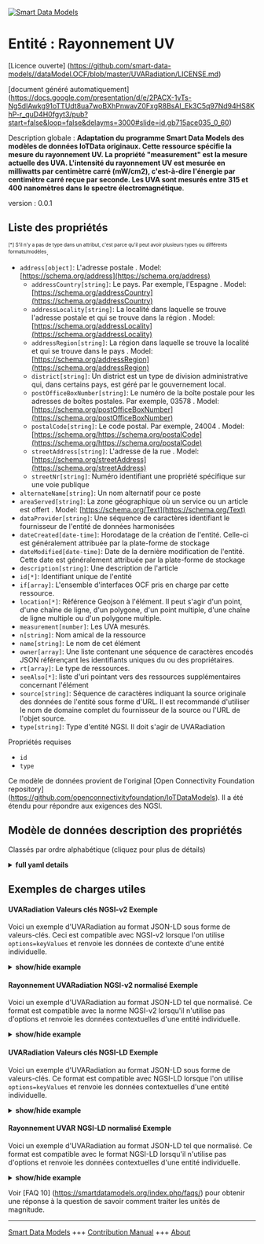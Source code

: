 <!-- 10-Header -->    
[![Smart Data Models](https://smartdatamodels.org/wp-content/uploads/2022/01/SmartDataModels_logo.png "Logo")](https://smartdatamodels.org)    
Entité : Rayonnement UV    
=======================<!-- /10-Header -->    
<!-- 15-License -->    
[Licence ouverte] (https://github.com/smart-data-models//dataModel.OCF/blob/master/UVARadiation/LICENSE.md)    
[document généré automatiquement] (https://docs.google.com/presentation/d/e/2PACX-1vTs-Ng5dIAwkg91oTTUdt8ua7woBXhPnwavZ0FxgR8BsAI_Ek3C5q97Nd94HS8KhP-r_quD4H0fgyt3/pub?start=false&loop=false&delayms=3000#slide=id.gb715ace035_0_60)    
<!-- /15-License -->    
<!-- 20-Description -->    
Description globale : **Adaptation du programme Smart Data Models des modèles de données IoTData originaux. Cette ressource spécifie la mesure du rayonnement UV. La propriété "measurement" est la mesure actuelle des UVA. L'intensité du rayonnement UV est mesurée en milliwatts par centimètre carré (mW/cm2), c'est-à-dire l'énergie par centimètre carré reçue par seconde. Les UVA sont mesurés entre 315 et 400 nanomètres dans le spectre électromagnétique**.    
version : 0.0.1    
<!-- /20-Description -->    
<!-- 30-PropertiesList -->    
## Liste des propriétés    
<sup><sub>[*] S'il n'y a pas de type dans un attribut, c'est parce qu'il peut avoir plusieurs types ou différents formats/modèles</sub></sup>.    
- `address[object]`: L'adresse postale  . Model: [https://schema.org/address](https://schema.org/address)	- `addressCountry[string]`: Le pays. Par exemple, l'Espagne  . Model: [https://schema.org/addressCountry](https://schema.org/addressCountry)    
	- `addressLocality[string]`: La localité dans laquelle se trouve l'adresse postale et qui se trouve dans la région  . Model: [https://schema.org/addressLocality](https://schema.org/addressLocality)    
	- `addressRegion[string]`: La région dans laquelle se trouve la localité et qui se trouve dans le pays  . Model: [https://schema.org/addressRegion](https://schema.org/addressRegion)    
	- `district[string]`: Un district est un type de division administrative qui, dans certains pays, est géré par le gouvernement local.      
	- `postOfficeBoxNumber[string]`: Le numéro de la boîte postale pour les adresses de boîtes postales. Par exemple, 03578  . Model: [https://schema.org/postOfficeBoxNumber](https://schema.org/postOfficeBoxNumber)    
	- `postalCode[string]`: Le code postal. Par exemple, 24004  . Model: [https://schema.org/https://schema.org/postalCode](https://schema.org/https://schema.org/postalCode)    
	- `streetAddress[string]`: L'adresse de la rue  . Model: [https://schema.org/streetAddress](https://schema.org/streetAddress)    
	- `streetNr[string]`: Numéro identifiant une propriété spécifique sur une voie publique      
- `alternateName[string]`: Un nom alternatif pour ce poste  - `areaServed[string]`: La zone géographique où un service ou un article est offert  . Model: [https://schema.org/Text](https://schema.org/Text)- `dataProvider[string]`: Une séquence de caractères identifiant le fournisseur de l'entité de données harmonisées  - `dateCreated[date-time]`: Horodatage de la création de l'entité. Celle-ci est généralement attribuée par la plate-forme de stockage  - `dateModified[date-time]`: Date de la dernière modification de l'entité. Cette date est généralement attribuée par la plate-forme de stockage  - `description[string]`: Une description de l'article  - `id[*]`: Identifiant unique de l'entité  - `if[array]`: L'ensemble d'interfaces OCF pris en charge par cette ressource.  - `location[*]`: Référence Geojson à l'élément. Il peut s'agir d'un point, d'une chaîne de ligne, d'un polygone, d'un point multiple, d'une chaîne de ligne multiple ou d'un polygone multiple.  - `measurement[number]`: Les UVA mesurés.  - `n[string]`: Nom amical de la ressource  - `name[string]`: Le nom de cet élément  - `owner[array]`: Une liste contenant une séquence de caractères encodés JSON référençant les identifiants uniques du ou des propriétaires.  - `rt[array]`: Le type de ressources.  - `seeAlso[*]`: liste d'uri pointant vers des ressources supplémentaires concernant l'élément  - `source[string]`: Séquence de caractères indiquant la source originale des données de l'entité sous forme d'URL. Il est recommandé d'utiliser le nom de domaine complet du fournisseur de la source ou l'URL de l'objet source.  - `type[string]`: Type d'entité NGSI. Il doit s'agir de UVARadiation  <!-- /30-PropertiesList -->    
<!-- 35-RequiredProperties -->    
Propriétés requises    
- `id`  - `type`  <!-- /35-RequiredProperties -->    
<!-- 40-RequiredProperties -->    
Ce modèle de données provient de l'original [Open Connectivity Foundation repository] (https://github.com/openconnectivityfoundation/IoTDataModels). Il a été étendu pour répondre aux exigences des NGSI.    
<!-- /40-RequiredProperties -->    
<!-- 50-DataModelHeader -->    
## Modèle de données description des propriétés    
Classés par ordre alphabétique (cliquez pour plus de détails)    
<!-- /50-DataModelHeader -->    
<!-- 60-ModelYaml -->    
<details><summary><strong>full yaml details</strong></summary>      
```yaml    
UVARadiation:      
  description: Smart Data Models Program adaptation of the original IoTData data Models. This Resource specifies UV radiation measurement. The Property 'measurement' is the current measured UVA. The intensity of UV radiation is measured in the units of milliwatts per square centimeter (mW/cm2) which is energy per square centimeter received per second. UVA is measured between 315 and 400 nanometers in the electromagnetic spectrum.      
  properties:      
    address:      
      description: The mailing address      
      properties:      
        addressCountry:      
          description: 'The country. For example, Spain'      
          type: string      
          x-ngsi:      
            model: https://schema.org/addressCountry      
            type: Property      
        addressLocality:      
          description: 'The locality in which the street address is, and which is in the region'      
          type: string      
          x-ngsi:      
            model: https://schema.org/addressLocality      
            type: Property      
        addressRegion:      
          description: 'The region in which the locality is, and which is in the country'      
          type: string      
          x-ngsi:      
            model: https://schema.org/addressRegion      
            type: Property      
        district:      
          description: 'A district is a type of administrative division that, in some countries, is managed by the local government'      
          type: string      
          x-ngsi:      
            type: Property      
        postOfficeBoxNumber:      
          description: 'The post office box number for PO box addresses. For example, 03578'      
          type: string      
          x-ngsi:      
            model: https://schema.org/postOfficeBoxNumber      
            type: Property      
        postalCode:      
          description: 'The postal code. For example, 24004'      
          type: string      
          x-ngsi:      
            model: https://schema.org/https://schema.org/postalCode      
            type: Property      
        streetAddress:      
          description: The street address      
          type: string      
          x-ngsi:      
            model: https://schema.org/streetAddress      
            type: Property      
        streetNr:      
          description: Number identifying a specific property on a public street      
          type: string      
          x-ngsi:      
            type: Property      
      type: object      
      x-ngsi:      
        model: https://schema.org/address      
        type: Property      
    alternateName:      
      description: An alternative name for this item      
      type: string      
      x-ngsi:      
        type: Property      
    areaServed:      
      description: The geographic area where a service or offered item is provided      
      type: string      
      x-ngsi:      
        model: https://schema.org/Text      
        type: Property      
    dataProvider:      
      description: A sequence of characters identifying the provider of the harmonised data entity      
      type: string      
      x-ngsi:      
        type: Property      
    dateCreated:      
      description: Entity creation timestamp. This will usually be allocated by the storage platform      
      format: date-time      
      type: string      
      x-ngsi:      
        type: Property      
    dateModified:      
      description: Timestamp of the last modification of the entity. This will usually be allocated by the storage platform      
      format: date-time      
      type: string      
      x-ngsi:      
        type: Property      
    description:      
      description: A description of this item      
      type: string      
      x-ngsi:      
        type: Property      
    id:      
      anyOf:      
        - description: Identifier format of any NGSI entity      
          maxLength: 256      
          minLength: 1      
          pattern: ^[\w\-\.\{\}\$\+\*\[\]`|~^@!,:\\]+$      
          type: string      
          x-ngsi:      
            type: Property      
        - description: Identifier format of any NGSI entity      
          format: uri      
          type: string      
          x-ngsi:      
            type: Property      
      description: Unique identifier of the entity      
      x-ngsi:      
        type: Property      
    if:      
      description: The OCF Interface set supported by this Resource.      
      items:      
        enum:      
          - oic.if.s      
          - oic.if.baseline      
        type: string      
      minItems: 2      
      readOnly: true      
      type: array      
      uniqueItems: true      
      x-ngsi:      
        type: Property      
    location:      
      description: 'Geojson reference to the item. It can be Point, LineString, Polygon, MultiPoint, MultiLineString or MultiPolygon'      
      oneOf:      
        - description: Geojson reference to the item. Point      
          properties:      
            bbox:      
              items:      
                type: number      
              minItems: 4      
              type: array      
            coordinates:      
              items:      
                type: number      
              minItems: 2      
              type: array      
            type:      
              enum:      
                - Point      
              type: string      
          required:      
            - type      
            - coordinates      
          title: GeoJSON Point      
          type: object      
          x-ngsi:      
            type: GeoProperty      
        - description: Geojson reference to the item. LineString      
          properties:      
            bbox:      
              items:      
                type: number      
              minItems: 4      
              type: array      
            coordinates:      
              items:      
                items:      
                  type: number      
                minItems: 2      
                type: array      
              minItems: 2      
              type: array      
            type:      
              enum:      
                - LineString      
              type: string      
          required:      
            - type      
            - coordinates      
          title: GeoJSON LineString      
          type: object      
          x-ngsi:      
            type: GeoProperty      
        - description: Geojson reference to the item. Polygon      
          properties:      
            bbox:      
              items:      
                type: number      
              minItems: 4      
              type: array      
            coordinates:      
              items:      
                items:      
                  items:      
                    type: number      
                  minItems: 2      
                  type: array      
                minItems: 4      
                type: array      
              type: array      
            type:      
              enum:      
                - Polygon      
              type: string      
          required:      
            - type      
            - coordinates      
          title: GeoJSON Polygon      
          type: object      
          x-ngsi:      
            type: GeoProperty      
        - description: Geojson reference to the item. MultiPoint      
          properties:      
            bbox:      
              items:      
                type: number      
              minItems: 4      
              type: array      
            coordinates:      
              items:      
                items:      
                  type: number      
                minItems: 2      
                type: array      
              type: array      
            type:      
              enum:      
                - MultiPoint      
              type: string      
          required:      
            - type      
            - coordinates      
          title: GeoJSON MultiPoint      
          type: object      
          x-ngsi:      
            type: GeoProperty      
        - description: Geojson reference to the item. MultiLineString      
          properties:      
            bbox:      
              items:      
                type: number      
              minItems: 4      
              type: array      
            coordinates:      
              items:      
                items:      
                  items:      
                    type: number      
                  minItems: 2      
                  type: array      
                minItems: 2      
                type: array      
              type: array      
            type:      
              enum:      
                - MultiLineString      
              type: string      
          required:      
            - type      
            - coordinates      
          title: GeoJSON MultiLineString      
          type: object      
          x-ngsi:      
            type: GeoProperty      
        - description: Geojson reference to the item. MultiLineString      
          properties:      
            bbox:      
              items:      
                type: number      
              minItems: 4      
              type: array      
            coordinates:      
              items:      
                items:      
                  items:      
                    items:      
                      type: number      
                    minItems: 2      
                    type: array      
                  minItems: 4      
                  type: array      
                type: array      
              type: array      
            type:      
              enum:      
                - MultiPolygon      
              type: string      
          required:      
            - type      
            - coordinates      
          title: GeoJSON MultiPolygon      
          type: object      
          x-ngsi:      
            type: GeoProperty      
      x-ngsi:      
        type: GeoProperty      
    measurement:      
      description: The measured UVA.      
      minimum: 0      
      readOnly: true      
      type: number      
      x-ngsi:      
        type: Property      
    n:      
      description: Friendly name of the Resource      
      maxLength: 64      
      readOnly: true      
      type: string      
      x-ngsi:      
        type: Property      
    name:      
      description: The name of this item      
      type: string      
      x-ngsi:      
        type: Property      
    owner:      
      description: A List containing a JSON encoded sequence of characters referencing the unique Ids of the owner(s)      
      items:      
        anyOf:      
          - description: Identifier format of any NGSI entity      
            maxLength: 256      
            minLength: 1      
            pattern: ^[\w\-\.\{\}\$\+\*\[\]`|~^@!,:\\]+$      
            type: string      
            x-ngsi:      
              type: Property      
          - description: Identifier format of any NGSI entity      
            format: uri      
            type: string      
            x-ngsi:      
              type: Property      
        description: Unique identifier of the entity      
        x-ngsi:      
          type: Property      
      type: array      
      x-ngsi:      
        type: Property      
    rt:      
      description: The Resource Type.      
      items:      
        enum:      
          - oic.r.sensor.radiation.uva      
        maxLength: 64      
        type: string      
      minItems: 1      
      readOnly: true      
      type: array      
      uniqueItems: true      
      x-ngsi:      
        type: Property      
    seeAlso:      
      description: list of uri pointing to additional resources about the item      
      oneOf:      
        - items:      
            format: uri      
            type: string      
          minItems: 1      
          type: array      
        - format: uri      
          type: string      
      x-ngsi:      
        type: Property      
    source:      
      description: 'A sequence of characters giving the original source of the entity data as a URL. Recommended to be the fully qualified domain name of the source provider, or the URL to the source object'      
      type: string      
      x-ngsi:      
        type: Property      
    type:      
      description: NGSI entity type. It has to be UVARadiation      
      enum:      
        - UVARadiation      
      type: string      
      x-ngsi:      
        type: Property      
  required:      
    - id      
    - type      
  type: object      
  x-derived-from: https://github.com/OpenInterConnect/IoTDataModels/blob/master/UVARadiationResURI.swagger.json      
  x-disclaimer: 'Redistribution and use in source and binary forms, with or without modification, are permitted  provided that the license conditions are met. Copyleft (c) 2022 Contributors to Smart Data Models Program'      
  x-license-url: https://github.com/smart-data-models/dataModel.OCF/blob/master/UVARadiation/LICENSE.md      
  x-model-schema: https://smart-data-models.github.io/dataModel.IoTDataModels/UVARadiation/schema.json      
  x-model-tags: OCF      
  x-version: 0.0.1      
```    
</details>      
<!-- /60-ModelYaml -->    
<!-- 70-MiddleNotes -->    
<!-- /70-MiddleNotes -->    
<!-- 80-Examples -->    
## Exemples de charges utiles    
#### UVARadiation Valeurs clés NGSI-v2 Exemple    
Voici un exemple d'UVARadiation au format JSON-LD sous forme de valeurs-clés. Ceci est compatible avec NGSI-v2 lorsque l'on utilise `options=keyValues` et renvoie les données de contexte d'une entité individuelle.    
<details><summary><strong>show/hide example</strong></summary>      
```json  
{  
  "id": "urn:ngsi-ld:UVARadiation:id:TOWY:13263480",  
  "dateCreated": "1994-09-13T19:03:24Z",  
  "dateModified": "1999-01-09T03:06:34Z",  
  "source": "Best explain fine play late. Home writer election we mother all.",  
  "name": "Practice since low expect tree compare messa",  
  "alternateName": "Group give find. Standard trial two sit",  
  "description": "Race model single name black. Forward act else everything production school age per. Small entire according similar food child. Visit read wonder source personal fast dark.",  
  "dataProvider": "Road l",  
  "owner": [  
    "urn:ngsi-ld:UVARadiation:items:UCPL:14802457",  
    "urn:ngsi-ld:UVARadiation:items:QLYI:61301922"  
  ],  
  "seeAlso": [  
    "urn:ngsi-ld:UVARadiation:items:XQUJ:21897202"  
  ],  
  "location": {  
    "type": "Point",  
    "coordinates": [  
      -45.624785,  
      1.262295  
    ]  
  },  
  "address": {  
    "streetAddress": "Film single member detail sometime",  
    "addressLocality": "Concern all forget half. Property recently return stage event finish shake. Set how task south.",  
    "addressRegion": "Happy nature population. City receive contain you bring care.",  
    "addressCountry": "You without top nor computer. Beat three word age standard American right.",  
    "postalCode": "Fish good pass organization rich into nature suddenly. Same seven make may base put.",  
    "postOfficeBoxNumber": "Capital beat single. Sell address system none thought identify rock walk. Decision through some onto.",  
    "streetNr": "Month question detail idea from join admit. At laugh item beat amount off pass.",  
    "district": "Whole word stage. Every cold walk within"  
  },  
  "areaServed": "None why else. Skill measure under season. Positive view radio well ground should. Government seven American red.",  
  "rt": [  
    "oic.r.sensor.radiation.uva"  
  ],  
  "measurement": 80.2,  
  "n": "Show town everyt",  
  "if": [  
    "oic.if.s",  
    "oic.if.baseline"  
  ],  
  "type": "UVARadiation"  
}  
```  
</details>    
#### Rayonnement UVARadiation NGSI-v2 normalisé Exemple    
Voici un exemple d'UVARadiation au format JSON-LD tel que normalisé. Ce format est compatible avec la norme NGSI-v2 lorsqu'il n'utilise pas d'options et renvoie les données contextuelles d'une entité individuelle.    
<details><summary><strong>show/hide example</strong></summary>      
```json  
{  
  "id": "urn:ngsi-ld:UVARadiation:id:TOWY:13263480",  
  "dateCreated": {  
    "type": "DateTime",  
    "value": "1994-09-13T19:03:24Z"  
  },  
  "dateModified": {  
    "type": "DateTime",  
    "value": "1999-01-09T03:06:34Z"  
  },  
  "source": {  
    "type": "Text",  
    "value": "Best explain fine play late. Home writer election we mother all."  
  },  
  "name": {  
    "type": "Text",  
    "value": "Practice since low expect tree compare messa"  
  },  
  "alternateName": {  
    "type": "Text",  
    "value": "Group give find. Standard trial two sit"  
  },  
  "description": {  
    "type": "Text",  
    "value": "Race model single name black. Forward act else everything production school age per. Small entire according similar food child. Visit read wonder source personal fast dark."  
  },  
  "dataProvider": {  
    "type": "Text",  
    "value": "Road l"  
  },  
  "owner": {  
    "type": "StructuredValue",  
    "value": [  
      "urn:ngsi-ld:UVARadiation:items:UCPL:14802457",  
      "urn:ngsi-ld:UVARadiation:items:QLYI:61301922"  
    ]  
  },  
  "seeAlso": {  
    "type": "StructuredValue",  
    "value": [  
      "urn:ngsi-ld:UVARadiation:items:XQUJ:21897202"  
    ]  
  },  
  "location": {  
    "type": "geo:json",  
    "value": {  
      "type": "Point",  
      "coordinates": [  
        -45.624785,  
        1.262295  
      ]  
    }  
  },  
  "address": {  
    "type": "StructuredValue",  
    "value": {  
      "streetAddress": "Film single member detail sometime",  
      "addressLocality": "Concern all forget half. Property recently return stage event finish shake. Set how task south.",  
      "addressRegion": "Happy nature population. City receive contain you bring care.",  
      "addressCountry": "You without top nor computer. Beat three word age standard American right.",  
      "postalCode": "Fish good pass organization rich into nature suddenly. Same seven make may base put.",  
      "postOfficeBoxNumber": "Capital beat single. Sell address system none thought identify rock walk. Decision through some onto.",  
      "streetNr": "Month question detail idea from join admit. At laugh item beat amount off pass.",  
      "district": "Whole word stage. Every cold walk within"  
    }  
  },  
  "areaServed": {  
    "type": "Text",  
    "value": "None why else. Skill measure under season. Positive view radio well ground should. Government seven American red."  
  },  
  "rt": {  
    "type": "StructuredValue",  
    "value": [  
      "oic.r.sensor.radiation.uva"  
    ]  
  },  
  "measurement": {  
    "type": "Number",  
    "value": 80.2  
  },  
  "n": {  
    "type": "Text",  
    "value": "Show town everyt"  
  },  
  "if": {  
    "type": "StructuredValue",  
    "value": [  
      "oic.if.s",  
      "oic.if.baseline"  
    ]  
  },  
  "type": "UVARadiation"  
}  
```  
</details>    
#### UVARadiation Valeurs clés NGSI-LD Exemple    
Voici un exemple d'UVARadiation au format JSON-LD sous forme de valeurs-clés. Ce format est compatible avec NGSI-LD lorsque l'on utilise `options=keyValues` et renvoie les données contextuelles d'une entité individuelle.    
<details><summary><strong>show/hide example</strong></summary>      
```json  
{  
  "id": "urn:ngsi-ld:UVARadiation:id:TOWY:13263480",  
  "dateCreated": "1994-09-13T19:03:24Z",  
  "dateModified": "1999-01-09T03:06:34Z",  
  "source": "Best explain fine play late. Home writer election we mother all.",  
  "name": "Practice since low expect tree compare messa",  
  "alternateName": "Group give find. Standard trial two sit",  
  "description": "Race model single name black. Forward act else everything production school age per. Small entire according similar food child. Visit read wonder source personal fast dark.",  
  "dataProvider": "Road l",  
  "owner": [  
    "urn:ngsi-ld:UVARadiation:items:UCPL:14802457",  
    "urn:ngsi-ld:UVARadiation:items:QLYI:61301922"  
  ],  
  "seeAlso": [  
    "urn:ngsi-ld:UVARadiation:items:XQUJ:21897202"  
  ],  
  "location": {  
    "type": "Point",  
    "coordinates": [  
      -45.624785,  
      1.262295  
    ]  
  },  
  "address": {  
    "streetAddress": "Film single member detail sometime",  
    "addressLocality": "Concern all forget half. Property recently return stage event finish shake. Set how task south.",  
    "addressRegion": "Happy nature population. City receive contain you bring care.",  
    "addressCountry": "You without top nor computer. Beat three word age standard American right.",  
    "postalCode": "Fish good pass organization rich into nature suddenly. Same seven make may base put.",  
    "postOfficeBoxNumber": "Capital beat single. Sell address system none thought identify rock walk. Decision through some onto.",  
    "streetNr": "Month question detail idea from join admit. At laugh item beat amount off pass.",  
    "district": "Whole word stage. Every cold walk within"  
  },  
  "areaServed": "None why else. Skill measure under season. Positive view radio well ground should. Government seven American red.",  
  "rt": [  
    "oic.r.sensor.radiation.uva"  
  ],  
  "measurement": 80.2,  
  "n": "Show town everyt",  
  "if": [  
    "oic.if.s",  
    "oic.if.baseline"  
  ],  
  "type": "UVARadiation",  
  "@context": [  
    "https://smartdatamodels.org/context.jsonld"  
  ]  
}  
```  
</details>    
#### Rayonnement UVAR NGSI-LD normalisé Exemple    
Voici un exemple d'UVARadiation au format JSON-LD tel que normalisé. Ce format est compatible avec le format NGSI-LD lorsqu'il n'utilise pas d'options et renvoie les données contextuelles d'une entité individuelle.    
<details><summary><strong>show/hide example</strong></summary>      
```json  
{  
    "id": "urn:ngsi-ld:UVARadiation:id:TOWY:13263480",  
    "dateCreated": {  
        "type": "Property",  
        "value": {  
            "@type": "DateTime",  
            "@value": "1994-09-13T19:03:24Z"  
        }  
    },  
    "dateModified": {  
        "type": "Property",  
        "value": {  
            "@type": "DateTime",  
            "@value": "1999-01-09T03:06:34Z"  
        }  
    },  
    "source": {  
        "type": "Property",  
        "value": "Best explain fine play late. Home writer election we mother all."  
    },  
    "name": {  
        "type": "Property",  
        "value": "Practice since low expect tree compare messa"  
    },  
    "alternateName": {  
        "type": "Property",  
        "value": "Group give find. Standard trial two sit"  
    },  
    "description": {  
        "type": "Property",  
        "value": "Race model single name black. Forward act else everything production school age per. Small entire according similar food child. Visit read wonder source personal fast dark."  
    },  
    "dataProvider": {  
        "type": "Property",  
        "value": "Road l"  
    },  
    "owner": {  
        "type": "Property",  
        "value": [  
            "urn:ngsi-ld:UVARadiation:items:UCPL:14802457",  
            "urn:ngsi-ld:UVARadiation:items:QLYI:61301922"  
        ]  
    },  
    "seeAlso": {  
        "type": "Property",  
        "value": [  
            "urn:ngsi-ld:UVARadiation:items:XQUJ:21897202"  
        ]  
    },  
    "location": {  
        "type": "GeoProperty",  
        "value": {  
            "type": "Point",  
            "coordinates": [  
                -45.624785,  
                1.262295  
            ]  
        }  
    },  
    "address": {  
        "type": "Property",  
        "value": {  
            "streetAddress": "Film single member detail sometime",  
            "addressLocality": "Concern all forget half. Property recently return stage event finish shake. Set how task south.",  
            "addressRegion": "Happy nature population. City receive contain you bring care.",  
            "addressCountry": "You without top nor computer. Beat three word age standard American right.",  
            "postalCode": "Fish good pass organization rich into nature suddenly. Same seven make may base put.",  
            "postOfficeBoxNumber": "Capital beat single. Sell address system none thought identify rock walk. Decision through some onto.",  
            "streetNr": "Month question detail idea from join admit. At laugh item beat amount off pass.",  
            "district": "Whole word stage. Every cold walk within"  
        }  
    },  
    "areaServed": {  
        "type": "Property",  
        "value": "None why else. Skill measure under season. Positive view radio well ground should. Government seven American red."  
    },  
    "rt": {  
        "type": "Property",  
        "value": [  
            "oic.r.sensor.radiation.uva"  
        ]  
    },  
    "measurement": {  
        "type": "Property",  
        "value": 80.2  
    },  
    "n": {  
        "type": "Property",  
        "value": "Show town everyt"  
    },  
    "if": {  
        "type": "Property",  
        "value": [  
            "oic.if.s",  
            "oic.if.baseline"  
        ]  
    },  
    "type": "UVARadiation",  
    "@context": [  
        "https://smartdatamodels.org/context.jsonld"  
    ]  
}  
```  
</details><!-- /80-Examples -->    
<!-- 90-FooterNotes -->    
<!-- /90-FooterNotes -->    
<!-- 95-Units -->    
Voir [FAQ 10] (https://smartdatamodels.org/index.php/faqs/) pour obtenir une réponse à la question de savoir comment traiter les unités de magnitude.    
<!-- /95-Units -->    
<!-- 97-LastFooter -->    
---    
[Smart Data Models](https://smartdatamodels.org) +++ [Contribution Manual](https://bit.ly/contribution_manual) +++ [About](https://bit.ly/Introduction_SDM)<!-- /97-LastFooter -->    
